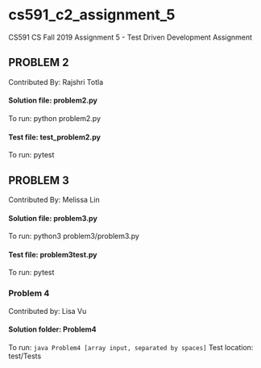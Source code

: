 # cs591_c2_assignment_5
CS591 CS Fall 2019 Assignment 5 - Test Driven Development Assignment

## PROBLEM 2
Contributed By: Rajshri Totla


#### Solution file: problem2.py

To run: python problem2.py


#### Test file: test_problem2.py

To run: pytest

## PROBLEM 3
Contributed By: Melissa Lin


#### Solution file: problem3.py

To run: python3 problem3/problem3.py


#### Test file: problem3test.py

To run: pytest

### Problem 4
Contributed by: Lisa Vu

#### Solution folder: Problem4
To run: `java Problem4 [array input, separated by spaces]`
Test location: test/Tests
 
